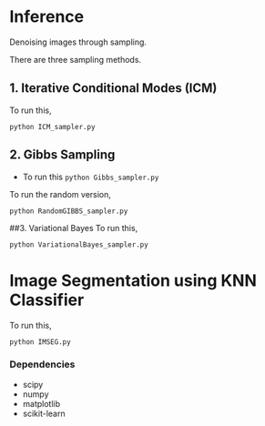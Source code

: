 # Inference
Denoising images through sampling.

There are three sampling methods.

## 1. Iterative Conditional Modes (ICM)
To run this,

`python ICM_sampler.py`

## 2. Gibbs Sampling

- To run this
`python Gibbs_sampler.py`

To run the random version,

`python RandomGIBBS_sampler.py`


##3. Variational Bayes
To run this,


`python VariationalBayes_sampler.py`

# Image Segmentation using KNN Classifier
To run this,


`python IMSEG.py`


### Dependencies

+ scipy
+ numpy
+ matplotlib
+ scikit-learn




